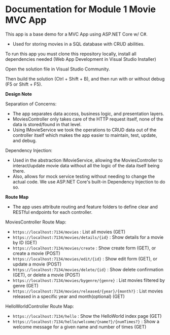 # Documentation for Module 1 Movie MVC App

This app is a base demo for a MVC App using ASP.NET Core w/ C#.
- Used for storing movies in a SQL database with CRUD abilities.

To run this app you must clone this repository locally, install all dependencies needed (Web App Development in Visual Studio Installer)

Open the solution file in Visual Studio Community.

Then build the solution (Ctrl + Shift + B), and then run with or without debug (F5 or Shift + F5).



**Design Note**

Separation of Concerns:  
- The app separates data access, business logic, and presentation layers.
- MoviesController only takes care of the HTTP request itself, none of the data is stored/found in that level.
- Using IMovieService we took the operations to CRUD data out of the controller itself which makes the app easier to maintain, test, update, and debug.

Dependency Injection:  
- Used in the abstraction IMovieService, allowing the MoviesController to interact/update movie data without all the logic of the data itself being there.
- Also, allows for mock service testing without needing to change the actual code. We use ASP.NET Core's built-in Dependency Injection to do so.

**Route Map**
- The app uses attribute routing and feature folders to define clear and RESTful endpoints for each controller.

MoviesController Route Map:
- `https://localhost:7134/movies` : List all movies (GET)
- `https://localhost:7134/movies/details/{id}` : Show details for a movie by ID (GET)
- `https://localhost:7134/movies/create` : Show create form (GET), or create a movie (POST)
- `https://localhost:7134/movies/edit/{id}` : Show edit form (GET), or update a movie (POST)
- `https://localhost:7134/movies/delete/{id}` : Show delete confirmation (GET), or delete a movie (POST)
- `https://localhost:7134/movies/bygenre/{genre}` : List movies filtered by genre (GET)
- `https://localhost:7134/movies/released/{year}/{month?}` : List movies released in a specific year and month(optional) (GET)

HelloWorldController Route Map: 
- `https://localhost:7134/hello` : Show the HelloWorld index page (GET)
- `https://localhost:7134/hello/welcome/{name?}/{numTimes?}` : Show a welcome message for a given name and number of times (GET)
